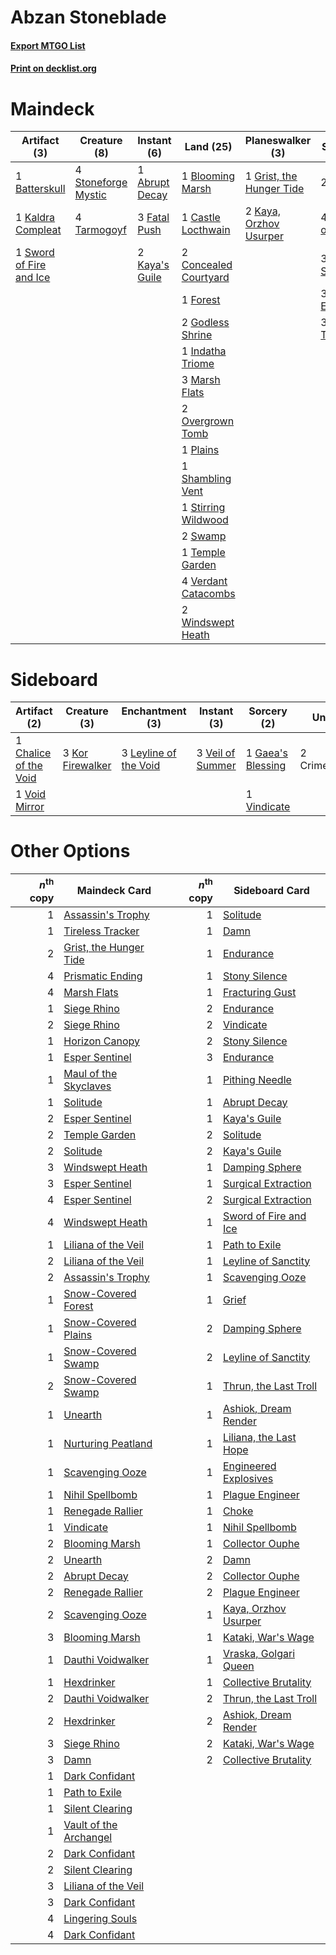 # Abzan Stoneblade

#### [Export MTGO List](../collection/Abzan%20Stoneblade/Abzan%20Stoneblade.txt)
#### [Print on decklist.org](http://decklist.org/?deckmain=1%09Abrupt%20Decay%0A1%09Batterskull%0A1%09Blooming%20Marsh%0A1%09Castle%20Locthwain%0A2%09Concealed%20Courtyard%0A2%09Damn%0A3%09Fatal%20Push%0A1%09Forest%0A2%09Godless%20Shrine%0A1%09Grist,%20the%20Hunger%20Tide%0A1%09Indatha%20Triome%0A4%09Inquisition%20of%20Kozilek%0A1%09Kaldra%20Compleat%0A2%09Kaya's%20Guile%0A2%09Kaya,%20Orzhov%20Usurper%0A3%09Lingering%20Souls%0A3%09Marsh%20Flats%0A2%09Overgrown%20Tomb%0A1%09Plains%0A3%09Prismatic%20Ending%0A1%09Shambling%20Vent%0A1%09Stirring%20Wildwood%0A4%09Stoneforge%20Mystic%0A2%09Swamp%0A1%09Sword%20of%20Fire%20and%20Ice%0A4%09Tarmogoyf%0A1%09Temple%20Garden%0A3%09Thoughtseize%0A4%09Verdant%20Catacombs%0A2%09Windswept%20Heath&deckside=1%09Chalice%20of%20the%20Void%0A2%09Crime/Punishment%0A1%09Gaea's%20Blessing%0A3%09Kor%20Firewalker%0A3%09Leyline%20of%20the%20Void%0A3%09Veil%20of%20Summer%0A1%09Vindicate%0A1%09Void%20Mirror)
# Maindeck

|                                          Artifact (3)                                           |                                         Creature (8)                                         |                                       Instant (6)                                       |                                           Land (25)                                            |                                         Planeswalker (3)                                          |                                           Sorcery (15)                                            |
|-------------------------------------------------------------------------------------------------|----------------------------------------------------------------------------------------------|-----------------------------------------------------------------------------------------|------------------------------------------------------------------------------------------------|---------------------------------------------------------------------------------------------------|---------------------------------------------------------------------------------------------------|
|1 [Batterskull](http://gatherer.wizards.com/Pages/Card/Details.aspx?multiverseid=233055)         |4 [Stoneforge Mystic](http://gatherer.wizards.com/Pages/Card/Details.aspx?multiverseid=198383)|1 [Abrupt Decay](http://gatherer.wizards.com/Pages/Card/Details.aspx?multiverseid=456061)|1 [Blooming Marsh](http://gatherer.wizards.com/Pages/Card/Details.aspx?multiverseid=417816)     |1 [Grist, the Hunger Tide](http://gatherer.wizards.com/Pages/Card/Details.aspx?multiverseid=522278)|2 [Damn](http://gatherer.wizards.com/Pages/Card/Details.aspx?multiverseid=522156)                  |
|1 [Kaldra Compleat](http://gatherer.wizards.com/Pages/Card/Details.aspx?multiverseid=522303)     |4 [Tarmogoyf](http://gatherer.wizards.com/Pages/Card/Details.aspx?multiverseid=136142)        |3 [Fatal Push](http://gatherer.wizards.com/Pages/Card/Details.aspx?multiverseid=423724)  |1 [Castle Locthwain](http://gatherer.wizards.com/Pages/Card/Details.aspx?multiverseid=473203)   |2 [Kaya, Orzhov Usurper](http://gatherer.wizards.com/Pages/Card/Details.aspx?multiverseid=460129)  |4 [Inquisition of Kozilek](http://gatherer.wizards.com/Pages/Card/Details.aspx?multiverseid=416897)|
|1 [Sword of Fire and Ice](http://gatherer.wizards.com/Pages/Card/Details.aspx?multiverseid=46429)|                                                                                              |2 [Kaya's Guile](http://gatherer.wizards.com/Pages/Card/Details.aspx?multiverseid=464154)|2 [Concealed Courtyard](http://gatherer.wizards.com/Pages/Card/Details.aspx?multiverseid=417818)|                                                                                                   |3 [Lingering Souls](http://gatherer.wizards.com/Pages/Card/Details.aspx?multiverseid=368485)       |
|                                                                                                 |                                                                                              |                                                                                         |1 [Forest](http://gatherer.wizards.com/Pages/Card/Details.aspx?multiverseid=439860)             |                                                                                                   |3 [Prismatic Ending](http://gatherer.wizards.com/Pages/Card/Details.aspx?multiverseid=522101)      |
|                                                                                                 |                                                                                              |                                                                                         |2 [Godless Shrine](http://gatherer.wizards.com/Pages/Card/Details.aspx?multiverseid=405099)     |                                                                                                   |3 [Thoughtseize](http://gatherer.wizards.com/Pages/Card/Details.aspx?multiverseid=438676)          |
|                                                                                                 |                                                                                              |                                                                                         |1 [Indatha Triome](http://gatherer.wizards.com/Pages/Card/Details.aspx?multiverseid=479768)     |                                                                                                   |                                                                                                   |
|                                                                                                 |                                                                                              |                                                                                         |3 [Marsh Flats](http://gatherer.wizards.com/Pages/Card/Details.aspx?multiverseid=405101)        |                                                                                                   |                                                                                                   |
|                                                                                                 |                                                                                              |                                                                                         |2 [Overgrown Tomb](http://gatherer.wizards.com/Pages/Card/Details.aspx?multiverseid=405103)     |                                                                                                   |                                                                                                   |
|                                                                                                 |                                                                                              |                                                                                         |1 [Plains](http://gatherer.wizards.com/Pages/Card/Details.aspx?multiverseid=439856)             |                                                                                                   |                                                                                                   |
|                                                                                                 |                                                                                              |                                                                                         |1 [Shambling Vent](http://gatherer.wizards.com/Pages/Card/Details.aspx?multiverseid=402031)     |                                                                                                   |                                                                                                   |
|                                                                                                 |                                                                                              |                                                                                         |1 [Stirring Wildwood](http://gatherer.wizards.com/Pages/Card/Details.aspx?multiverseid=433213)  |                                                                                                   |                                                                                                   |
|                                                                                                 |                                                                                              |                                                                                         |2 [Swamp](http://gatherer.wizards.com/Pages/Card/Details.aspx?multiverseid=439858)              |                                                                                                   |                                                                                                   |
|                                                                                                 |                                                                                              |                                                                                         |1 [Temple Garden](http://gatherer.wizards.com/Pages/Card/Details.aspx?multiverseid=405112)      |                                                                                                   |                                                                                                   |
|                                                                                                 |                                                                                              |                                                                                         |4 [Verdant Catacombs](http://gatherer.wizards.com/Pages/Card/Details.aspx?multiverseid=405113)  |                                                                                                   |                                                                                                   |
|                                                                                                 |                                                                                              |                                                                                         |2 [Windswept Heath](http://gatherer.wizards.com/Pages/Card/Details.aspx?multiverseid=405115)    |                                                                                                   |                                                                                                   |


# Sideboard

|                                          Artifact (2)                                          |                                       Creature (3)                                        |                                        Enchantment (3)                                         |                                        Instant (3)                                        |                                        Sorcery (2)                                         |   Unknown (2)    |
|------------------------------------------------------------------------------------------------|-------------------------------------------------------------------------------------------|------------------------------------------------------------------------------------------------|-------------------------------------------------------------------------------------------|--------------------------------------------------------------------------------------------|------------------|
|1 [Chalice of the Void](http://gatherer.wizards.com/Pages/Card/Details.aspx?multiverseid=442211)|3 [Kor Firewalker](http://gatherer.wizards.com/Pages/Card/Details.aspx?multiverseid=442010)|3 [Leyline of the Void](http://gatherer.wizards.com/Pages/Card/Details.aspx?multiverseid=107682)|3 [Veil of Summer](http://gatherer.wizards.com/Pages/Card/Details.aspx?multiverseid=466952)|1 [Gaea's Blessing](http://gatherer.wizards.com/Pages/Card/Details.aspx?multiverseid=417433)|2 Crime/Punishment|
|1 [Void Mirror](http://gatherer.wizards.com/Pages/Card/Details.aspx?multiverseid=522318)        |                                                                                           |                                                                                                |                                                                                           |1 [Vindicate](http://gatherer.wizards.com/Pages/Card/Details.aspx?multiverseid=442208)      |                  |


# Other Options

|*n*<sup>th</sup> copy|                                          Maindeck Card                                          |*n*<sup>th</sup> copy|                                         Sideboard Card                                          |
|--------------------:|-------------------------------------------------------------------------------------------------|--------------------:|-------------------------------------------------------------------------------------------------|
|                    1|[Assassin's Trophy](http://gatherer.wizards.com/Pages/Card/Details.aspx?multiverseid=452902)     |                    1|[Solitude](http://gatherer.wizards.com/Pages/Card/Details.aspx?multiverseid=522108)              |
|                    1|[Tireless Tracker](http://gatherer.wizards.com/Pages/Card/Details.aspx?multiverseid=409997)      |                    1|[Damn](http://gatherer.wizards.com/Pages/Card/Details.aspx?multiverseid=522156)                  |
|                    2|[Grist, the Hunger Tide](http://gatherer.wizards.com/Pages/Card/Details.aspx?multiverseid=522278)|                    1|[Endurance](http://gatherer.wizards.com/Pages/Card/Details.aspx?multiverseid=522233)             |
|                    4|[Prismatic Ending](http://gatherer.wizards.com/Pages/Card/Details.aspx?multiverseid=522101)      |                    1|[Stony Silence](http://gatherer.wizards.com/Pages/Card/Details.aspx?multiverseid=247425)         |
|                    4|[Marsh Flats](http://gatherer.wizards.com/Pages/Card/Details.aspx?multiverseid=405101)           |                    1|[Fracturing Gust](http://gatherer.wizards.com/Pages/Card/Details.aspx?multiverseid=146759)       |
|                    1|[Siege Rhino](http://gatherer.wizards.com/Pages/Card/Details.aspx?multiverseid=386666)           |                    2|[Endurance](http://gatherer.wizards.com/Pages/Card/Details.aspx?multiverseid=522233)             |
|                    2|[Siege Rhino](http://gatherer.wizards.com/Pages/Card/Details.aspx?multiverseid=386666)           |                    2|[Vindicate](http://gatherer.wizards.com/Pages/Card/Details.aspx?multiverseid=442208)             |
|                    1|[Horizon Canopy](http://gatherer.wizards.com/Pages/Card/Details.aspx?multiverseid=409571)        |                    2|[Stony Silence](http://gatherer.wizards.com/Pages/Card/Details.aspx?multiverseid=247425)         |
|                    1|[Esper Sentinel](http://gatherer.wizards.com/Pages/Card/Details.aspx?multiverseid=522088)        |                    3|[Endurance](http://gatherer.wizards.com/Pages/Card/Details.aspx?multiverseid=522233)             |
|                    1|[Maul of the Skyclaves](http://gatherer.wizards.com/Pages/Card/Details.aspx?multiverseid=491651) |                    1|[Pithing Needle](http://gatherer.wizards.com/Pages/Card/Details.aspx?multiverseid=129526)        |
|                    1|[Solitude](http://gatherer.wizards.com/Pages/Card/Details.aspx?multiverseid=522108)              |                    1|[Abrupt Decay](http://gatherer.wizards.com/Pages/Card/Details.aspx?multiverseid=456061)          |
|                    2|[Esper Sentinel](http://gatherer.wizards.com/Pages/Card/Details.aspx?multiverseid=522088)        |                    1|[Kaya's Guile](http://gatherer.wizards.com/Pages/Card/Details.aspx?multiverseid=464154)          |
|                    2|[Temple Garden](http://gatherer.wizards.com/Pages/Card/Details.aspx?multiverseid=405112)         |                    2|[Solitude](http://gatherer.wizards.com/Pages/Card/Details.aspx?multiverseid=522108)              |
|                    2|[Solitude](http://gatherer.wizards.com/Pages/Card/Details.aspx?multiverseid=522108)              |                    2|[Kaya's Guile](http://gatherer.wizards.com/Pages/Card/Details.aspx?multiverseid=464154)          |
|                    3|[Windswept Heath](http://gatherer.wizards.com/Pages/Card/Details.aspx?multiverseid=405115)       |                    1|[Damping Sphere](http://gatherer.wizards.com/Pages/Card/Details.aspx?multiverseid=443101)        |
|                    3|[Esper Sentinel](http://gatherer.wizards.com/Pages/Card/Details.aspx?multiverseid=522088)        |                    1|[Surgical Extraction](http://gatherer.wizards.com/Pages/Card/Details.aspx?multiverseid=397706)   |
|                    4|[Esper Sentinel](http://gatherer.wizards.com/Pages/Card/Details.aspx?multiverseid=522088)        |                    2|[Surgical Extraction](http://gatherer.wizards.com/Pages/Card/Details.aspx?multiverseid=397706)   |
|                    4|[Windswept Heath](http://gatherer.wizards.com/Pages/Card/Details.aspx?multiverseid=405115)       |                    1|[Sword of Fire and Ice](http://gatherer.wizards.com/Pages/Card/Details.aspx?multiverseid=46429)  |
|                    1|[Liliana of the Veil](http://gatherer.wizards.com/Pages/Card/Details.aspx?multiverseid=235597)   |                    1|[Path to Exile](http://gatherer.wizards.com/Pages/Card/Details.aspx?multiverseid=220511)         |
|                    2|[Liliana of the Veil](http://gatherer.wizards.com/Pages/Card/Details.aspx?multiverseid=235597)   |                    1|[Leyline of Sanctity](http://gatherer.wizards.com/Pages/Card/Details.aspx?multiverseid=204993)   |
|                    2|[Assassin's Trophy](http://gatherer.wizards.com/Pages/Card/Details.aspx?multiverseid=452902)     |                    1|[Scavenging Ooze](http://gatherer.wizards.com/Pages/Card/Details.aspx?multiverseid=420783)       |
|                    1|[Snow-Covered Forest](http://gatherer.wizards.com/Pages/Card/Details.aspx?multiverseid=121192)   |                    1|[Grief](http://gatherer.wizards.com/Pages/Card/Details.aspx?multiverseid=522163)                 |
|                    1|[Snow-Covered Plains](http://gatherer.wizards.com/Pages/Card/Details.aspx?multiverseid=121267)   |                    2|[Damping Sphere](http://gatherer.wizards.com/Pages/Card/Details.aspx?multiverseid=443101)        |
|                    1|[Snow-Covered Swamp](http://gatherer.wizards.com/Pages/Card/Details.aspx?multiverseid=121256)    |                    2|[Leyline of Sanctity](http://gatherer.wizards.com/Pages/Card/Details.aspx?multiverseid=204993)   |
|                    2|[Snow-Covered Swamp](http://gatherer.wizards.com/Pages/Card/Details.aspx?multiverseid=121256)    |                    1|[Thrun, the Last Troll](http://gatherer.wizards.com/Pages/Card/Details.aspx?multiverseid=214050) |
|                    1|[Unearth](http://gatherer.wizards.com/Pages/Card/Details.aspx?multiverseid=442102)               |                    1|[Ashiok, Dream Render](http://gatherer.wizards.com/Pages/Card/Details.aspx?multiverseid=461155)  |
|                    1|[Nurturing Peatland](http://gatherer.wizards.com/Pages/Card/Details.aspx?multiverseid=464192)    |                    1|[Liliana, the Last Hope](http://gatherer.wizards.com/Pages/Card/Details.aspx?multiverseid=414388)|
|                    1|[Scavenging Ooze](http://gatherer.wizards.com/Pages/Card/Details.aspx?multiverseid=420783)       |                    1|[Engineered Explosives](http://gatherer.wizards.com/Pages/Card/Details.aspx?multiverseid=50139)  |
|                    1|[Nihil Spellbomb](http://gatherer.wizards.com/Pages/Card/Details.aspx?multiverseid=442215)       |                    1|[Plague Engineer](http://gatherer.wizards.com/Pages/Card/Details.aspx?multiverseid=464049)       |
|                    1|[Renegade Rallier](http://gatherer.wizards.com/Pages/Card/Details.aspx?multiverseid=423800)      |                    1|[Choke](http://gatherer.wizards.com/Pages/Card/Details.aspx?multiverseid=45431)                  |
|                    1|[Vindicate](http://gatherer.wizards.com/Pages/Card/Details.aspx?multiverseid=442208)             |                    1|[Nihil Spellbomb](http://gatherer.wizards.com/Pages/Card/Details.aspx?multiverseid=442215)       |
|                    2|[Blooming Marsh](http://gatherer.wizards.com/Pages/Card/Details.aspx?multiverseid=417816)        |                    1|[Collector Ouphe](http://gatherer.wizards.com/Pages/Card/Details.aspx?multiverseid=464107)       |
|                    2|[Unearth](http://gatherer.wizards.com/Pages/Card/Details.aspx?multiverseid=442102)               |                    2|[Damn](http://gatherer.wizards.com/Pages/Card/Details.aspx?multiverseid=522156)                  |
|                    2|[Abrupt Decay](http://gatherer.wizards.com/Pages/Card/Details.aspx?multiverseid=456061)          |                    2|[Collector Ouphe](http://gatherer.wizards.com/Pages/Card/Details.aspx?multiverseid=464107)       |
|                    2|[Renegade Rallier](http://gatherer.wizards.com/Pages/Card/Details.aspx?multiverseid=423800)      |                    2|[Plague Engineer](http://gatherer.wizards.com/Pages/Card/Details.aspx?multiverseid=464049)       |
|                    2|[Scavenging Ooze](http://gatherer.wizards.com/Pages/Card/Details.aspx?multiverseid=420783)       |                    1|[Kaya, Orzhov Usurper](http://gatherer.wizards.com/Pages/Card/Details.aspx?multiverseid=460129)  |
|                    3|[Blooming Marsh](http://gatherer.wizards.com/Pages/Card/Details.aspx?multiverseid=417816)        |                    1|[Kataki, War's Wage](http://gatherer.wizards.com/Pages/Card/Details.aspx?multiverseid=382190)    |
|                    1|[Dauthi Voidwalker](http://gatherer.wizards.com/Pages/Card/Details.aspx?multiverseid=522157)     |                    1|[Vraska, Golgari Queen](http://gatherer.wizards.com/Pages/Card/Details.aspx?multiverseid=452963) |
|                    1|[Hexdrinker](http://gatherer.wizards.com/Pages/Card/Details.aspx?multiverseid=464117)            |                    1|[Collective Brutality](http://gatherer.wizards.com/Pages/Card/Details.aspx?multiverseid=414380)  |
|                    2|[Dauthi Voidwalker](http://gatherer.wizards.com/Pages/Card/Details.aspx?multiverseid=522157)     |                    2|[Thrun, the Last Troll](http://gatherer.wizards.com/Pages/Card/Details.aspx?multiverseid=214050) |
|                    2|[Hexdrinker](http://gatherer.wizards.com/Pages/Card/Details.aspx?multiverseid=464117)            |                    2|[Ashiok, Dream Render](http://gatherer.wizards.com/Pages/Card/Details.aspx?multiverseid=461155)  |
|                    3|[Siege Rhino](http://gatherer.wizards.com/Pages/Card/Details.aspx?multiverseid=386666)           |                    2|[Kataki, War's Wage](http://gatherer.wizards.com/Pages/Card/Details.aspx?multiverseid=382190)    |
|                    3|[Damn](http://gatherer.wizards.com/Pages/Card/Details.aspx?multiverseid=522156)                  |                    2|[Collective Brutality](http://gatherer.wizards.com/Pages/Card/Details.aspx?multiverseid=414380)  |
|                    1|[Dark Confidant](http://gatherer.wizards.com/Pages/Card/Details.aspx?multiverseid=397731)        |                     |                                                                                                 |
|                    1|[Path to Exile](http://gatherer.wizards.com/Pages/Card/Details.aspx?multiverseid=220511)         |                     |                                                                                                 |
|                    1|[Silent Clearing](http://gatherer.wizards.com/Pages/Card/Details.aspx?multiverseid=464195)       |                     |                                                                                                 |
|                    1|[Vault of the Archangel](http://gatherer.wizards.com/Pages/Card/Details.aspx?multiverseid=270938)|                     |                                                                                                 |
|                    2|[Dark Confidant](http://gatherer.wizards.com/Pages/Card/Details.aspx?multiverseid=397731)        |                     |                                                                                                 |
|                    2|[Silent Clearing](http://gatherer.wizards.com/Pages/Card/Details.aspx?multiverseid=464195)       |                     |                                                                                                 |
|                    3|[Liliana of the Veil](http://gatherer.wizards.com/Pages/Card/Details.aspx?multiverseid=235597)   |                     |                                                                                                 |
|                    3|[Dark Confidant](http://gatherer.wizards.com/Pages/Card/Details.aspx?multiverseid=397731)        |                     |                                                                                                 |
|                    4|[Lingering Souls](http://gatherer.wizards.com/Pages/Card/Details.aspx?multiverseid=368485)       |                     |                                                                                                 |
|                    4|[Dark Confidant](http://gatherer.wizards.com/Pages/Card/Details.aspx?multiverseid=397731)        |                     |                                                                                                 |

